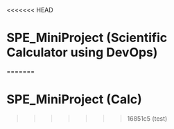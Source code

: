 <<<<<<< HEAD
# SPE_MiniProject (Scientific Calculator using DevOps)

=======
# SPE_MiniProject (Calc)
>>>>>>> 16851c5 (test)
